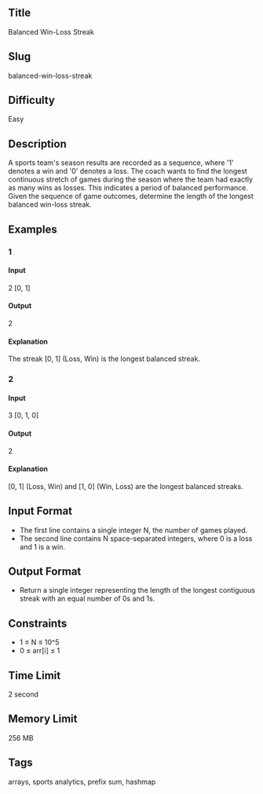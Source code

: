 ## Title

Balanced Win-Loss Streak

## Slug

balanced-win-loss-streak

## Difficulty

Easy

## Description

A sports team's season results are recorded as a sequence, where '1' denotes a win and '0' denotes a loss. The coach wants to find the longest continuous stretch of games during the season where the team had exactly as many wins as losses. This indicates a period of balanced performance. Given the sequence of game outcomes, determine the length of the longest balanced win-loss streak.

## Examples

### 1

#### Input

2
[0, 1]

#### Output

2

#### Explanation

The streak [0, 1] (Loss, Win) is the longest balanced streak.

### 2

#### Input

3
[0, 1, 0]

#### Output

2

#### Explanation

[0, 1] (Loss, Win) and [1, 0] (Win, Loss) are the longest balanced streaks.

## Input Format

- The first line contains a single integer N, the number of games played.
- The second line contains N space-separated integers, where 0 is a loss and 1 is a win.

## Output Format

- Return a single integer representing the length of the longest contiguous streak with an equal number of 0s and 1s.

## Constraints

- 1 ≤ N ≤ 10^5
- 0 ≤ arr[i] ≤ 1

## Time Limit

2 second

## Memory Limit

256 MB

## Tags

arrays, sports analytics, prefix sum, hashmap